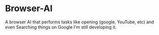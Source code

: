 # Browser-AI
A browser AI that performs tasks like opening (google, YouTube, etc) and even Searching things on Google
I'm still developing it.
